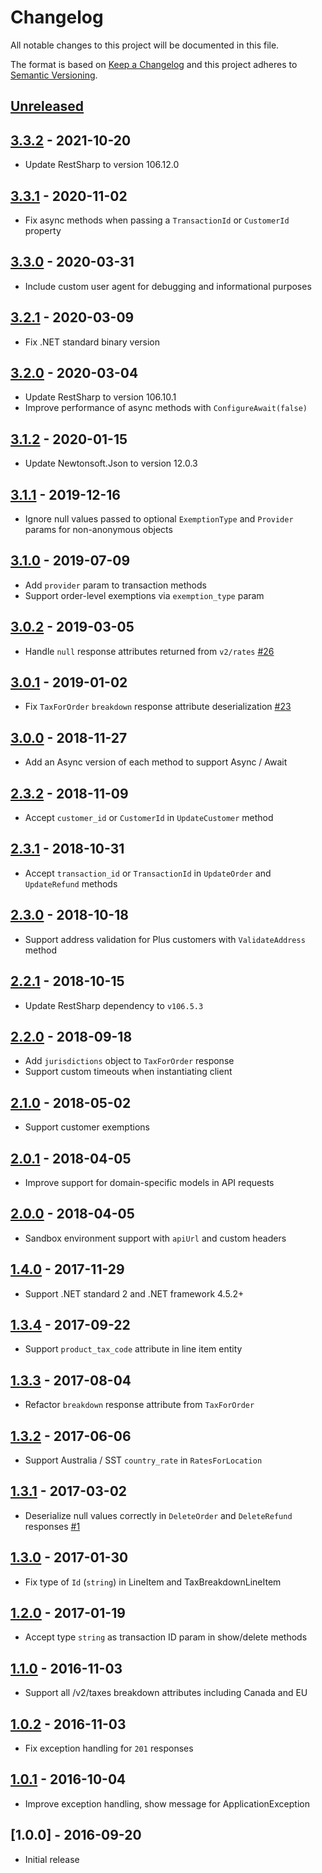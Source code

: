 # Changelog

All notable changes to this project will be documented in this file.

The format is based on [Keep a Changelog](http://keepachangelog.com/en/1.0.0/)
and this project adheres to [Semantic Versioning](http://semver.org/spec/v2.0.0.html).

## [Unreleased]

## [3.3.2] - 2021-10-20
- Update RestSharp to version 106.12.0

## [3.3.1] - 2020-11-02
- Fix async methods when passing a `TransactionId` or `CustomerId` property

## [3.3.0] - 2020-03-31
- Include custom user agent for debugging and informational purposes

## [3.2.1] - 2020-03-09
- Fix .NET standard binary version

## [3.2.0] - 2020-03-04
- Update RestSharp to version 106.10.1
- Improve performance of async methods with `ConfigureAwait(false)`

## [3.1.2] - 2020-01-15
- Update Newtonsoft.Json to version 12.0.3

## [3.1.1] - 2019-12-16
- Ignore null values passed to optional `ExemptionType` and `Provider` params for non-anonymous objects

## [3.1.0] - 2019-07-09
- Add `provider` param to transaction methods
- Support order-level exemptions via `exemption_type` param

## [3.0.2] - 2019-03-05
- Handle `null` response attributes returned from `v2/rates` [#26](https://github.com/taxjar/taxjar.net/pull/26)

## [3.0.1] - 2019-01-02
- Fix `TaxForOrder` `breakdown` response attribute deserialization [#23](https://github.com/taxjar/taxjar.net/pull/23)

## [3.0.0] - 2018-11-27
- Add an Async version of each method to support Async / Await

## [2.3.2] - 2018-11-09
- Accept `customer_id` or `CustomerId` in `UpdateCustomer` method

## [2.3.1] - 2018-10-31
- Accept `transaction_id` or `TransactionId` in `UpdateOrder` and `UpdateRefund` methods

## [2.3.0] - 2018-10-18
- Support address validation for Plus customers with `ValidateAddress` method

## [2.2.1] - 2018-10-15
- Update RestSharp dependency to `v106.5.3`

## [2.2.0] - 2018-09-18
- Add `jurisdictions` object to `TaxForOrder` response
- Support custom timeouts when instantiating client

## [2.1.0] - 2018-05-02
- Support customer exemptions

## [2.0.1] - 2018-04-05
- Improve support for domain-specific models in API requests

## [2.0.0] - 2018-04-05
- Sandbox environment support with `apiUrl` and custom headers

## [1.4.0] - 2017-11-29
- Support .NET standard 2 and .NET framework 4.5.2+

## [1.3.4] - 2017-09-22
- Support `product_tax_code` attribute in line item entity

## [1.3.3] - 2017-08-04
- Refactor `breakdown` response attribute from `TaxForOrder`

## [1.3.2] - 2017-06-06
- Support Australia / SST `country_rate` in `RatesForLocation`

## [1.3.1] - 2017-03-02
- Deserialize null values correctly in `DeleteOrder` and `DeleteRefund` responses [#1](https://github.com/taxjar/taxjar.net/pull/1)

## [1.3.0] - 2017-01-30
- Fix type of `Id` (`string`) in LineItem and TaxBreakdownLineItem

## [1.2.0] - 2017-01-19
- Accept type `string` as transaction ID param in show/delete methods

## [1.1.0] - 2016-11-03
- Support all /v2/taxes breakdown attributes including Canada and EU

## [1.0.2] - 2016-11-03
- Fix exception handling for `201` responses

## [1.0.1] - 2016-10-04
- Improve exception handling, show message for ApplicationException

## [1.0.0] - 2016-09-20
- Initial release

[Unreleased]: https://github.com/taxjar/taxjar.net/compare/v3.3.2...HEAD
[3.3.2]: https://github.com/taxjar/taxjar.net/compare/v3.3.1...v3.3.2
[3.3.1]: https://github.com/taxjar/taxjar.net/compare/v3.3.0...v3.3.1
[3.3.0]: https://github.com/taxjar/taxjar.net/compare/v3.2.1...v3.3.0
[3.2.1]: https://github.com/taxjar/taxjar.net/compare/v3.2.0...v3.2.1
[3.2.0]: https://github.com/taxjar/taxjar.net/compare/v3.1.2...v3.2.0
[3.1.2]: https://github.com/taxjar/taxjar.net/compare/v3.1.1...v3.1.2
[3.1.1]: https://github.com/taxjar/taxjar.net/compare/v3.1.0...v3.1.1
[3.1.0]: https://github.com/taxjar/taxjar.net/compare/v3.0.2...v3.1.0
[3.0.2]: https://github.com/taxjar/taxjar.net/compare/v3.0.1...v3.0.2
[3.0.1]: https://github.com/taxjar/taxjar.net/compare/v3.0.0...v3.0.1
[3.0.0]: https://github.com/taxjar/taxjar.net/compare/v2.3.2...v3.0.0
[2.3.2]: https://github.com/taxjar/taxjar.net/compare/v2.3.1...v2.3.2
[2.3.1]: https://github.com/taxjar/taxjar.net/compare/v2.3.0...v2.3.1
[2.3.0]: https://github.com/taxjar/taxjar.net/compare/v2.2.1...v2.3.0
[2.2.1]: https://github.com/taxjar/taxjar.net/compare/v2.2.0...v2.2.1
[2.2.0]: https://github.com/taxjar/taxjar.net/compare/v2.1.0...v2.2.0
[2.1.0]: https://github.com/taxjar/taxjar.net/compare/v2.0.1...v2.1.0
[2.0.1]: https://github.com/taxjar/taxjar.net/compare/v2.0.0...v2.0.1
[2.0.0]: https://github.com/taxjar/taxjar.net/compare/v1.4.0...v2.0.0
[1.4.0]: https://github.com/taxjar/taxjar.net/compare/v1.3.4...v1.4.0
[1.3.4]: https://github.com/taxjar/taxjar.net/compare/v1.3.3...v1.3.4
[1.3.3]: https://github.com/taxjar/taxjar.net/compare/v1.3.2...v1.3.3
[1.3.2]: https://github.com/taxjar/taxjar.net/compare/v1.3.1...v1.3.2
[1.3.1]: https://github.com/taxjar/taxjar.net/compare/v1.3.0...v1.3.1
[1.3.0]: https://github.com/taxjar/taxjar.net/compare/v1.2.0...v1.3.0
[1.2.0]: https://github.com/taxjar/taxjar.net/compare/v1.1.0...v1.2.0
[1.1.0]: https://github.com/taxjar/taxjar.net/compare/v1.0.2...v1.1.0
[1.0.2]: https://github.com/taxjar/taxjar.net/compare/v1.0.1...v1.0.2
[1.0.1]: https://github.com/taxjar/taxjar.net/compare/v1.0.0...v1.0.1

